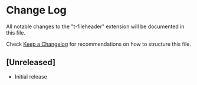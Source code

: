 # Change Log

All notable changes to the "t-fileheader" extension will be documented in this file.

Check [Keep a Changelog](http://keepachangelog.com/) for recommendations on how to structure this file.

## [Unreleased]

- Initial release